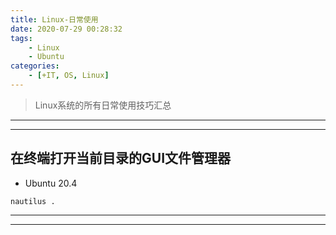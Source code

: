 ```yaml
---
title: Linux-日常使用
date: 2020-07-29 00:28:32
tags:
    - Linux
    - Ubuntu
categories:
    - [+IT, OS, Linux]
---
```


<!-- 简介 -->
> Linux系统的所有日常使用技巧汇总

<!-- more -->


---
---




## 在终端打开当前目录的GUI文件管理器

* Ubuntu 20.4

```
nautilus .
```

---
---



